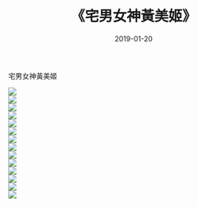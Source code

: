 ﻿---
layout: post
title:  《宅男女神黃美姬》
date:   2019-01-20
img: http://img.660000.xyz/Sharelink/唯美/2019/宅男女神黃美姬/000.jpg
categories: [美女, 清纯, 唯美]
---

宅男女神黃美姬

  ![](http://img.660000.xyz/Sharelink/唯美/2019/宅男女神黃美姬/001.jpg) <br> ![](http://img.660000.xyz/Sharelink/唯美/2019/宅男女神黃美姬/002.jpg) <br> ![](http://img.660000.xyz/Sharelink/唯美/2019/宅男女神黃美姬/003.jpg) <br> ![](http://img.660000.xyz/Sharelink/唯美/2019/宅男女神黃美姬/004.jpg) <br> ![](http://img.660000.xyz/Sharelink/唯美/2019/宅男女神黃美姬/005.jpg) <br> ![](http://img.660000.xyz/Sharelink/唯美/2019/宅男女神黃美姬/006.jpg) <br> ![](http://img.660000.xyz/Sharelink/唯美/2019/宅男女神黃美姬/007.jpg) <br> ![](http://img.660000.xyz/Sharelink/唯美/2019/宅男女神黃美姬/008.jpg) <br> ![](http://img.660000.xyz/Sharelink/唯美/2019/宅男女神黃美姬/009.jpg) <br> ![](http://img.660000.xyz/Sharelink/唯美/2019/宅男女神黃美姬/010.jpg) <br> ![](http://img.660000.xyz/Sharelink/唯美/2019/宅男女神黃美姬/011.jpg) <br> ![](http://img.660000.xyz/Sharelink/唯美/2019/宅男女神黃美姬/012.jpg) <br> ![](http://img.660000.xyz/Sharelink/唯美/2019/宅男女神黃美姬/013.jpg) <br> ![](http://img.660000.xyz/Sharelink/唯美/2019/宅男女神黃美姬/014.jpg) <br>